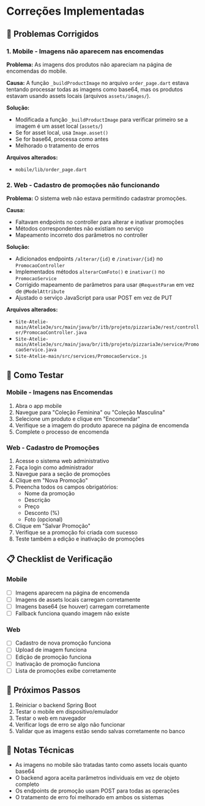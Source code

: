 # Correções Implementadas

## 🔧 Problemas Corrigidos

### 1. Mobile - Imagens não aparecem nas encomendas

**Problema:** As imagens dos produtos não apareciam na página de encomendas do mobile.

**Causa:** A função `_buildProductImage` no arquivo `order_page.dart` estava tentando processar todas as imagens como base64, mas os produtos estavam usando assets locais (arquivos `assets/images/`).

**Solução:**
- Modificada a função `_buildProductImage` para verificar primeiro se a imagem é um asset local (`assets/`)
- Se for asset local, usa `Image.asset()`
- Se for base64, processa como antes
- Melhorado o tratamento de erros

**Arquivos alterados:**
- `mobile/lib/order_page.dart`

### 2. Web - Cadastro de promoções não funcionando

**Problema:** O sistema web não estava permitindo cadastrar promoções.

**Causa:** 
- Faltavam endpoints no controller para alterar e inativar promoções
- Métodos correspondentes não existiam no serviço
- Mapeamento incorreto dos parâmetros no controller

**Solução:**
- Adicionados endpoints `/alterar/{id}` e `/inativar/{id}` no `PromocaoController`
- Implementados métodos `alterarComFoto()` e `inativar()` no `PromocaoService`
- Corrigido mapeamento de parâmetros para usar `@RequestParam` em vez de `@ModelAttribute`
- Ajustado o serviço JavaScript para usar POST em vez de PUT

**Arquivos alterados:**
- `Site-Atelie-main/Atelie3e/src/main/java/br/itb/projeto/pizzaria3e/rest/controller/PromocaoController.java`
- `Site-Atelie-main/Atelie3e/src/main/java/br/itb/projeto/pizzaria3e/service/PromocaoService.java`
- `Site-Atelie-main/src/services/PromocaoService.js`

## 🧪 Como Testar

### Mobile - Imagens nas Encomendas
1. Abra o app mobile
2. Navegue para "Coleção Feminina" ou "Coleção Masculina"
3. Selecione um produto e clique em "Encomendar"
4. Verifique se a imagem do produto aparece na página de encomenda
5. Complete o processo de encomenda

### Web - Cadastro de Promoções
1. Acesse o sistema web administrativo
2. Faça login como administrador
3. Navegue para a seção de promoções
4. Clique em "Nova Promoção"
5. Preencha todos os campos obrigatórios:
   - Nome da promoção
   - Descrição
   - Preço
   - Desconto (%)
   - Foto (opcional)
6. Clique em "Salvar Promoção"
7. Verifique se a promoção foi criada com sucesso
8. Teste também a edição e inativação de promoções

## 📋 Checklist de Verificação

### Mobile
- [ ] Imagens aparecem na página de encomenda
- [ ] Imagens de assets locais carregam corretamente
- [ ] Imagens base64 (se houver) carregam corretamente
- [ ] Fallback funciona quando imagem não existe

### Web
- [ ] Cadastro de nova promoção funciona
- [ ] Upload de imagem funciona
- [ ] Edição de promoção funciona
- [ ] Inativação de promoção funciona
- [ ] Lista de promoções exibe corretamente

## 🚀 Próximos Passos

1. Reiniciar o backend Spring Boot
2. Testar o mobile em dispositivo/emulador
3. Testar o web em navegador
4. Verificar logs de erro se algo não funcionar
5. Validar que as imagens estão sendo salvas corretamente no banco

## 📝 Notas Técnicas

- As imagens no mobile são tratadas tanto como assets locais quanto base64
- O backend agora aceita parâmetros individuais em vez de objeto completo
- Os endpoints de promoção usam POST para todas as operações
- O tratamento de erro foi melhorado em ambos os sistemas